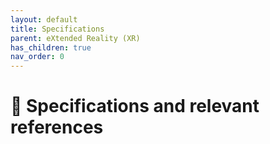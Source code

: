 ```yaml
---
layout: default
title: Specifications
parent: eXtended Reality (XR)
has_children: true
nav_order: 0
---
```


# 📑 Specifications and relevant references
